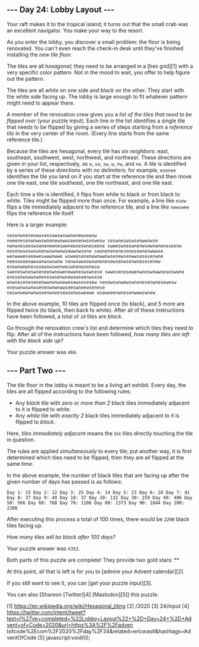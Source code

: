 
## --- Day 24: Lobby Layout ---

Your raft makes it to the tropical island; it turns out that the small crab was an excellent navigator. You make your way to the resort.

As you enter the lobby, you discover a small problem: the floor is being renovated. You can't even reach the check-in desk until they've
finished installing the *new tile floor*.

The tiles are all *hexagonal*; they need to be arranged in a [hex grid][1] with a very specific color pattern. Not in the mood to wait,
you offer to help figure out the pattern.

The tiles are all *white* on one side and *black* on the other. They start with the white side facing up. The lobby is large enough to
fit whatever pattern might need to appear there.

A member of the renovation crew gives you a *list of the tiles that need to be flipped over* (your puzzle input). Each line in the list
identifies a single tile that needs to be flipped by giving a series of steps starting from a *reference tile* in the very center of the
room. (Every line starts from the same reference tile.)

Because the tiles are hexagonal, every tile has *six neighbors*: east, southeast, southwest, west, northwest, and northeast. These
directions are given in your list, respectively, as `e`, `se`, `sw`, `w`, `nw`, and `ne`. A tile is identified by a series of these
directions with *no delimiters*; for example, `esenee` identifies the tile you land on if you start at the reference tile and then move
one tile east, one tile southeast, one tile northeast, and one tile east.

Each time a tile is identified, it flips from white to black or from black to white. Tiles might be flipped more than once. For example,
a line like `esew` flips a tile immediately adjacent to the reference tile, and a line like `nwwswee` flips the reference tile itself.

Here is a larger example:

`sesenwnenenewseeswwswswwnenewsewsw
neeenesenwnwwswnenewnwwsewnenwseswesw
seswneswswsenwwnwse
nwnwneseeswswnenewneswwnewseswneseene
swweswneswnenwsewnwneneseenw
eesenwseswswnenwswnwnwsewwnwsene
sewnenenenesenwsewnenwwwse
wenwwweseeeweswwwnwwe
wsweesenenewnwwnwsenewsenwwsesesenwne
neeswseenwwswnwswswnw
nenwswwsewswnenenewsenwsenwnesesenew
enewnwewneswsewnwswenweswnenwsenwsw
sweneswneswneneenwnewenewwneswswnese
swwesenesewenwneswnwwneseswwne
enesenwswwswneneswsenwnewswseenwsese
wnwnesenesenenwwnenwsewesewsesesew
nenewswnwewswnenesenwnesewesw
eneswnwswnwsenenwnwnwwseeswneewsenese
neswnwewnwnwseenwseesewsenwsweewe
wseweeenwnesenwwwswnew
`

In the above example, 10 tiles are flipped once (to black), and 5 more are flipped twice (to black, then back to white). After all of
these instructions have been followed, a total of *`10`* tiles are *black*.

Go through the renovation crew's list and determine which tiles they need to flip. After all of the instructions have been followed,
*how many tiles are left with the black side up?*

Your puzzle answer was `469`.

## --- Part Two ---

The tile floor in the lobby is meant to be a living art exhibit. Every day, the tiles are all flipped according to the following rules:

* Any *black* tile with *zero* or *more than 2* black tiles immediately adjacent to it is flipped to *white*.
* Any *white* tile with *exactly 2* black tiles immediately adjacent to it is flipped to *black*.

Here, *tiles immediately adjacent* means the six tiles directly touching the tile in question.

The rules are applied *simultaneously* to every tile; put another way, it is first determined which tiles need to be flipped, then they
are all flipped at the same time.

In the above example, the number of black tiles that are facing up after the given number of days has passed is as follows:

`Day 1: 15
Day 2: 12
Day 3: 25
Day 4: 14
Day 5: 23
Day 6: 28
Day 7: 41
Day 8: 37
Day 9: 49
Day 10: 37
Day 20: 132
Day 30: 259
Day 40: 406
Day 50: 566
Day 60: 788
Day 70: 1106
Day 80: 1373
Day 90: 1844
Day 100: 2208
`

After executing this process a total of 100 times, there would be *`2208`* black tiles facing up.

*How many tiles will be black after 100 days?*

Your puzzle answer was `4353`.

Both parts of this puzzle are complete! They provide two gold stars: **

At this point, all that is left is for you to [admire your Advent calendar][2].

If you still want to see it, you can [get your puzzle input][3].

You can also [Shareon [Twitter][4] [Mastodon][5]] this puzzle.

[1] https://en.wikipedia.org/wiki/Hexagonal_tiling
[2] /2020
[3] 24/input
[4] https://twitter.com/intent/tweet?text=I%27ve+completed+%22Lobby+Layout%22+%2D+Day+24+%2D+Advent+of+Code+2020&url=https%3A%2F%2Fadven
tofcode%2Ecom%2F2020%2Fday%2F24&related=ericwastl&hashtags=AdventOfCode
[5] javascript:void(0);

